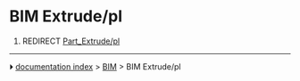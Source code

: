 # BIM Extrude/pl
1.  REDIRECT [Part_Extrude/pl](Part_Extrude/pl.md)



---
⏵ [documentation index](../README.md) > [BIM](BIM_Workbench.md) > BIM Extrude/pl
